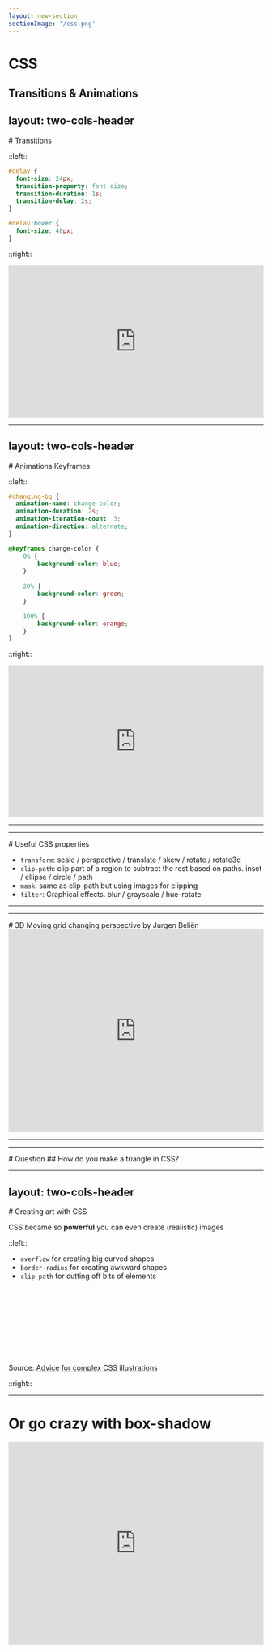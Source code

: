 ```yaml
---
layout: new-section
sectionImage: '/css.png'
---
```


# CSS
Transitions & Animations
---
layout: two-cols-header
---

<MarkerCss />
# Transitions

::left::
```css
#delay {
  font-size: 24px;
  transition-property: font-size;
  transition-duration: 1s;
  transition-delay: 2s;
}

#delay:hover {
  font-size: 48px;
}
```

::right::

<iframe height="300" style="width: 100%;" scrolling="no" title="CSS Transition" src="https://codepen.io/marioesuc/embed/OJoxRpO?default-tab=result&editable=true" frameborder="no" loading="lazy" allowtransparency="true" allowfullscreen="true">
  See the Pen <a href="https://codepen.io/marioesuc/pen/OJoxRpO">
  CSS Transition</a> by Mario (<a href="https://codepen.io/marioesuc">@marioesuc</a>)
  on <a href="https://codepen.io">CodePen</a>.
</iframe>

---
layout: two-cols-header
---
<MarkerCss />
# Animations
Keyframes

::left::

```css
#changing-bg {
  animation-name: change-color;
  animation-duration: 2s;
  animation-iteration-count: 3;
  animation-direction: alternate;
}
```

```css
@keyframes change-color {
    0% {
        background-color: blue;
    }
  
    20% {
        background-color: green;
    }

    100% {
        background-color: orange;
    }
}
```

::right::
<iframe height="300" style="width: 100%;" scrolling="no" title="CSS Transition" src="https://codepen.io/marioesuc/embed/VwGMKxp?default-tab=result&editable=true" frameborder="no" loading="lazy" allowtransparency="true" allowfullscreen="true">
  See the Pen <a href="https://codepen.io/marioesuc/pen/VwGMKxp">
  CSS Transition</a> by Mario (<a href="https://codepen.io/marioesuc">@marioesuc</a>)
  on <a href="https://codepen.io">CodePen</a>.
</iframe>

<br />


---
---
<MarkerCss />
# Useful CSS properties

- `transform`: scale / perspective / translate / skew / rotate / rotate3d
- `clip-path`: clip part of a region to subtract the rest based on paths. inset / ellipse / circle / path
- `mask`: same as clip-path but using images for clipping
- `filter`: Graphical effects. blur / grayscale / hue-rotate

---
---
<MarkerCss />
# 3D Moving grid changing perspective
by Jurgen Beliën

<iframe height="400" style="width: 100%;" scrolling="no" title="Night Ride" src="https://codepen.io/JurgenBelien/embed/QYbzaK?default-tab=result&editable=true" frameborder="no" loading="lazy" allowtransparency="true" allowfullscreen="true">
  See the Pen <a href="https://codepen.io/JurgenBelien/pen/QYbzaK">
  Night Ride</a> by Jurgen Beliën (<a href="https://codepen.io/JurgenBelien">@JurgenBelien</a>)
  on <a href="https://codepen.io">CodePen</a>.
</iframe>

---
---
<MarkerCss />
# Question
## How do you make a triangle in CSS?

---
layout: two-cols-header
---

<MarkerCss />
# Creating art with CSS


CSS became so **powerful** you can even create (realistic) images

::left::

- `overflow` for creating big curved shapes
- `border-radius` for creating awkward shapes
- `clip-path` for cutting off bits of elements

<br /><br /><br /><br /><br /><br /><br /><br />

Source: [Advice for complex CSS illustrations](https://css-tricks.com/advice-for-complex-css-illustrations/)

::right::

<div class="ml-8">
    <Tweet id="1255207715137339396" scale="0.55" />
</div>

---

# Or go crazy with box-shadow
<MarkerCss />

<iframe height="400" style="width: 100%;" scrolling="no" title="One-Dollar Bill in CSS (single-element)" src="https://codepen.io/alvaromontoro/embed/xxwqVxa?default-tab=result" frameborder="no" loading="lazy" allowtransparency="true" allowfullscreen="true">
  See the Pen <a href="https://codepen.io/alvaromontoro/pen/xxwqVxa">
  One-Dollar Bill in CSS (single-element)</a> by Alvaro Montoro (<a href="https://codepen.io/alvaromontoro">@alvaromontoro</a>)
  on <a href="https://codepen.io">CodePen</a>.
</iframe>